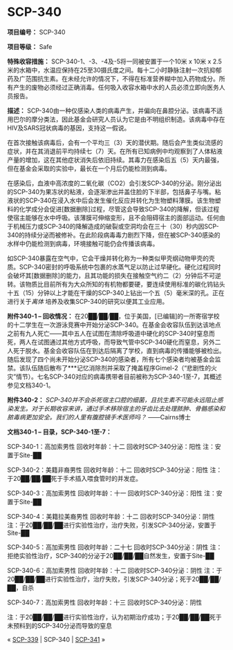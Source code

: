 # SCP-340
                        


**项目编号：** SCP-340

**项目等级：** Safe

**特殊收容措施：** SCP-340-1、-3、-4及-5将一同被安置于一个10米 x 10米 x 2.5米的水箱中，水温应保持在25至30摄氏度之间。每十二小时静脉注射一次抗抑郁药及广范围抗生素。在未经允许的情况下，不得在标准营养糊中加入药物成分。所有产生的废物必须经过正确消毒。任何吸入收容水箱中水的人员必须立即向医务人员报告。

**描述：** SCP-340由一种仅感染人类的病毒产生，并偏向在鼻腔分泌。该病毒不适用巴尔的摩分类法，因此基金会研究人员认为它是由不明组织制造。该病毒中存在HIV及SARS冠状病毒的基因，支持这一假说。

在首次接触该病毒后，会有一个平均三（3）天的潜伏期。随后会产生类似流感的症状，并在其消退前平均持续七（7）天。在所有已知病例中均观察到了人体粘液产量的增加，这在其他症状消失后依旧持续。其毒力在感染后五（5）天内最强，但在基金会采取的实验中，最长在一个月后仍能检测到病毒。

在感染后，血液中高浓度的二氧化碳（CO2）会引发SCP-340的分泌。刚分泌出的SCP-340为果冻状的粘液，会逐渐渗出并盖住脸的下半部，包括鼻子与嘴。粘液状的SCP-340在浸入水中后会发生催化反应并转化为生物塑料薄膜。该生物塑料的化学成分会促进[数据删除]过程，尽管这会导致SCP-340的降解，但该过程使宿主能够在水中呼吸。该薄膜可伸缩变形，且不会阻碍宿主的面部运动。任何由于机械压力或SCP-340的降解造成的破裂或空洞均会在三十（30）秒内因SCP-340的持续分泌而被修补。在此阶段病毒毒力剧烈下降，但在被SCP-340感染的水样中仍能检测到病毒，环境接触可能仍会传播该病毒。

如SCP-340暴露在空气中，它会干燥并转化称为一种类似甲壳纲动物甲壳的壳质。SCP-340密封的呼吸系统中包裹的水蒸气足以防止过早硬化。硬化过程同时会破坏其[数据删除]的能力，且其功能的损失在接触空气约二（2）分钟后不可逆转。该物质比目前所有为大众所知的有机物都要硬，要连续使用标准的碳化钨钻头十五（15）分钟以上才能在干燥的SCP-340上钻出一个五（5）毫米深的孔。正在进行关于*离体* 培养及收集SCP-340的研究以便其工业应用。

**附件340-1 – 回收情况：** 在20██/██/██，位于美国，[已编辑]的一所寄宿学校的十二学生在一次游泳竞赛中开始分泌SCP-340。在基金会收容队伍到达该地点之前有九人死亡——其中五人在试图在清除呼吸道中硬化的SCP-340时窒息而死，两人在试图通过其他方式呼吸，而导致气管中SCP-340硬化而窒息，另外二人死于脱水。基金会收容队伍在到达后隔离了学校，直到病毒的传播能够被检出。随后发现了四个尚未开始分泌SCP-340的感染者，所有七个感染者均被基金会监禁。该队伍随后散布了***记忆消除剂并采取了掩盖程序Gimel-2（“悲剧性的火灾”情节）。七名SCP-340对应的病毒携带者目前被称为SCP-340-1至-7，其概述参见文档340-1。

**附件340-2：** *SCP-340并不会杀死宿主口腔的细菌，且抗生素不可能永远阻止感染发生。对于长期收容来讲，通过手术移除宿主的牙齿比去处理脓肿、骨骼感染和脓毒病更加安全。我们的人里有腹腔镜手术医师吗？* 
——Cairns博士

**文档340-1 – 目录，SCP-340-1至-7：** 

SCP-340-1：高加索男性
回收时年龄：十二
回收时SCP-340分泌：阳性
注：安置于Site-██

SCP-340-2：美籍非裔男性
回收时年龄：十二
回收时SCP-340分泌：阳性
注：于20██/██/██死于手术插入喂食管时的并发症。

SCP-340-3：高加索男性
回收时年龄：十一
回收时SCP-340分泌：阳性
注：安置于Site-██

SCP-340-4：美籍拉美裔男性
回收时年龄：十二
回收时SCP-340分泌：阴性
注：于20██/██/██进行实验性治疗，治疗失败，引发SCP-340分泌，安置于Site-██

SCP-340-5：高加索男性
回收时年龄：二十七
回收时SCP-340分泌：阴性
注：拒绝实验性治疗，SCP-340的分泌于20██/██/██自然发生，安置于Site-██

SCP-340-6：高加索男性
回收时年龄：十二
回收时SCP-340分泌：阴性
注：于20██/██/██进行实验性治疗，治疗失败，引发SCP-340分泌；死于20██/██/██，自杀

SCP-340-7：高加索男性
回收时年龄：十三
回收时SCP-340分泌：阴性

注：于20██/██/██进行实验性治疗，认为初期治疗成功；于20██/██/██死于未预料到的SCP-340分泌而导致的窒息



« [SCP-339](/scp-339) | SCP-340 | [SCP-341](/scp-341) »





                    